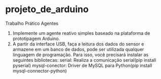 # projeto_de_arduino
Trabalho Prático Agentes

1. Implemente um agente reativo simples baseado na plataforma de prototipagem Arduino.
2. A partir da interface USB, faça a leitura dos dados do sensor e armazene em um banco de dados, pode ser utilizada qualquer linguagem de programação.
Para isso, você precisará instalar as seguintes bibliotecas:
serial: Realiza a comunicação serial(pip install pyserial)
mysql-conector: Driver de MySQL para Python(pip install mysql-connector-python)
